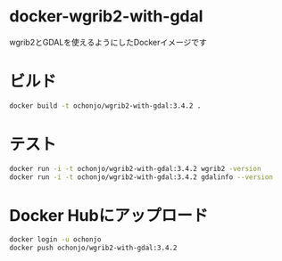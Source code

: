 # docker-wgrib2-with-gdal

wgrib2とGDALを使えるようにしたDockerイメージです

# ビルド

```sh
docker build -t ochonjo/wgrib2-with-gdal:3.4.2 .
```

# テスト

```sh
docker run -i -t ochonjo/wgrib2-with-gdal:3.4.2 wgrib2 -version
docker run -i -t ochonjo/wgrib2-with-gdal:3.4.2 gdalinfo --version
```

# Docker Hubにアップロード

```sh
docker login -u ochonjo
docker push ochonjo/wgrib2-with-gdal:3.4.2
```
